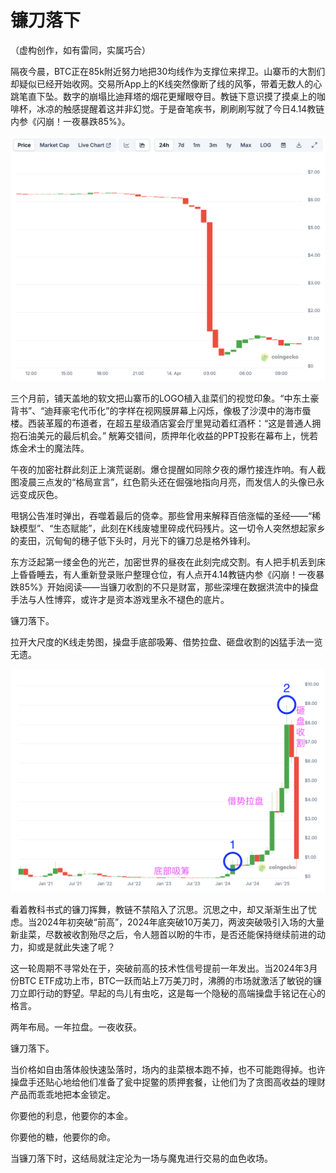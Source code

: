 # 镰刀落下

（虚构创作，如有雷同，实属巧合）

隔夜今晨，BTC正在85k附近努力地把30均线作为支撑位来捍卫。山寨币的大割们却疑似已经开始收网。交易所App上的K线突然像断了线的风筝，带着无数人的心跳笔直下坠。数字的崩塌比迪拜塔的烟花更耀眼夺目。教链下意识摸了摸桌上的咖啡杯，冰凉的触感提醒着这并非幻觉。于是奋笔疾书，刷刷刷写就了今日4.14教链内参《闪崩！一夜暴跌85%》。

![](2025-04-14-A01.png)

三个月前，铺天盖地的软文把山寨币的LOGO植入韭菜们的视觉印象。“中东土豪背书”、“迪拜豪宅代币化”的字样在视网膜屏幕上闪烁，像极了沙漠中的海市蜃楼。西装革履的布道者，在超五星级酒店宴会厅里晃动着红酒杯：“这是普通人拥抱石油美元的最后机会。” 觥筹交错间，质押年化收益的PPT投影在幕布上，恍若炼金术士的魔法阵。

午夜的加密社群此刻正上演荒诞剧。爆仓提醒如同除夕夜的爆竹接连炸响。有人截图凌晨三点发的“格局宣言”，红色箭头还在倔强地指向月亮，而发信人的头像已永远变成灰色。

甩锅公告准时弹出，吞噬着最后的侥幸。那些曾用来解释百倍涨幅的圣经——“稀缺模型”、“生态赋能”，此刻在K线废墟里碎成代码残片。这一切令人突然想起家乡的麦田，沉甸甸的穗子低下头时，月光下的镰刀总是格外锋利。

东方泛起第一缕金色的光芒，加密世界的昼夜在此刻完成交割。有人把手机丢到床上昏昏睡去，有人重新登录账户整理仓位，有人点开4.14教链内参《闪崩！一夜暴跌85%》开始阅读——当镰刀收割的不只是财富，那些深埋在数据洪流中的操盘手法与人性博弈，或许才是资本游戏里永不褪色的底片。

镰刀落下。

拉开大尺度的K线走势图，操盘手底部吸筹、借势拉盘、砸盘收割的凶猛手法一览无遗。

![](2025-04-14-A02.png)

看着教科书式的镰刀挥舞，教链不禁陷入了沉思。沉思之中，却又渐渐生出了忧虑。当2024年初突破“前高”，2024年底突破10万美刀，两波突破吸引入场的大量新韭菜，尽数被收割殆尽之后，令人翘首以盼的牛市，是否还能保持继续前进的动力，抑或是就此失速了呢？

这一轮周期不寻常处在于，突破前高的技术性信号提前一年发出。当2024年3月份BTC ETF成功上市，BTC一跃而站上7万美刀时，沸腾的市场就激活了敏锐的镰刀立即行动的野望。早起的鸟儿有虫吃，这是每一个隐秘的高端操盘手铭记在心的格言。

两年布局。一年拉盘。一夜收获。

镰刀落下。

当价格如自由落体般快速坠落时，场内的韭菜根本跑不掉，也不可能跑得掉。也许操盘手还贴心地给他们准备了瓮中捉鳖的质押套餐，让他们为了贪图高收益的理财产品而乖乖地把本金锁定。

你要他的利息，他要你的本金。

你要他的糖，他要你的命。

当镰刀落下时，这结局就注定沦为一场与魔鬼进行交易的血色收场。
